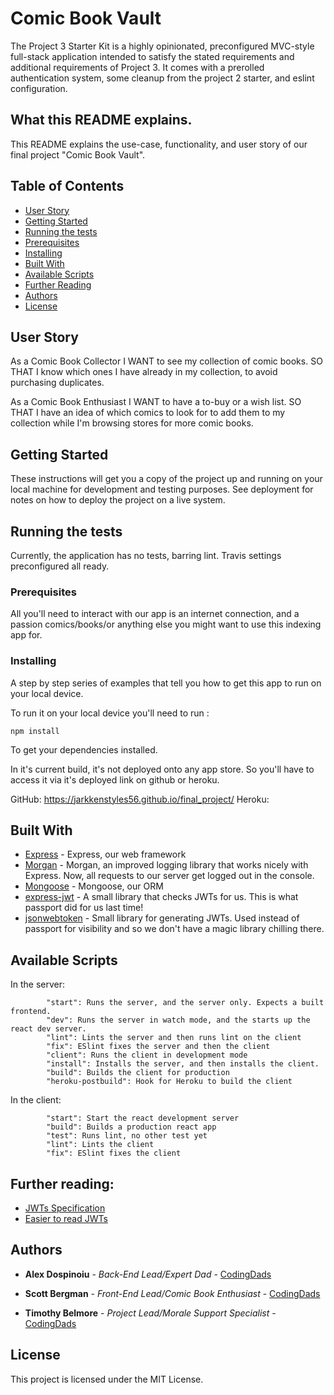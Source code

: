 # Comic Book Vault

The Project 3 Starter Kit is a highly opinionated, preconfigured MVC-style full-stack application intended to satisfy the stated requirements and additional requirements of Project 3. It comes with a prerolled authentication system, some cleanup from the project 2 starter, and eslint configuration.

## What this README explains.

This README explains the use-case, functionality, and user story of our final project "Comic Book Vault".

## Table of Contents
  - [User Story](#user-story)
  - [Getting Started](#getting-started)
  - [Running the tests](#running-the-tests)
  - [Prerequisites](#prerequisites)
  - [Installing](#installing)
  - [Built With](#built-with)
  - [Available Scripts](#available-scripts)
  - [Further Reading](#further-reading)
  - [Authors](#authors)
  - [License](#license)

## User Story

As a Comic Book Collector
I WANT to see my collection of comic books.
SO THAT I know which ones I have already in my collection, to avoid purchasing duplicates.

As a Comic Book Enthusiast
I WANT to have a to-buy or a wish list.
SO THAT I have an idea of which comics to look for to add them to my collection while I'm browsing stores for more comic books.

## Getting Started

These instructions will get you a copy of the project up and running on your local machine for development and testing purposes. See deployment for notes on how to deploy the project on a live system.

## Running the tests

Currently, the application has no tests, barring lint. Travis settings preconfigured all ready.
### Prerequisites

All you'll need to interact with our app is an internet connection, and a passion comics/books/or anything else you might want to use this indexing app for. 
### Installing

A step by step series of examples that tell you how to get this app to run on your local device.

To run it on your local device you'll need to run :

```
npm install

```
To get your dependencies installed.


In it's current build, it's not deployed onto any app store. So you'll have to access it via it's deployed link on github or heroku.

GitHub: https://jarkkenstyles56.github.io/final_project/
Heroku:

## Built With

* [Express](https://expressjs.com/) - Express, our web framework
* [Morgan](https://www.npmjs.com/package/morgan) - Morgan, an improved logging library that works nicely with Express. Now, all requests to our server get logged out in the console. 
* [Mongoose](https://mongoosejs.com/) - Mongoose, our ORM
* [express-jwt](https://www.npmjs.com/package/express-jwt) - A small library that checks JWTs for us. This is what passport did for us last time!
* [jsonwebtoken](https://www.npmjs.com/package/jsonwebtoken) - Small library for generating JWTs. Used instead of passport for visibility and so we don't have a magic library chilling there.

## Available Scripts

In the server:
```
        "start": Runs the server, and the server only. Expects a built frontend.
        "dev": Runs the server in watch mode, and the starts up the react dev server.
        "lint": Lints the server and then runs lint on the client
        "fix": ESlint fixes the server and then the client
        "client": Runs the client in development mode
        "install": Installs the server, and then installs the client.
        "build": Builds the client for production
        "heroku-postbuild": Hook for Heroku to build the client
```
In the client:
```
        "start": Start the react development server
        "build": Builds a production react app
        "test": Runs lint, no other test yet
        "lint": Lints the client
        "fix": ESlint fixes the client
```


## Further reading:

* [JWTs Specification](https://tools.ietf.org/html/rfc7519)
* [Easier to read JWTs](https://jwt.io/introduction/)


## Authors

  - **Alex Dospinoiu** - *Back-End Lead/Expert Dad* -
    [CodingDads](https://github.com/adospinoiu)

  - **Scott Bergman** - *Front-End Lead/Comic Book Enthusiast* -
    [CodingDads](https://github.com/sbergman98)

  - **Timothy Belmore** - *Project Lead/Morale Support Specialist* -
    [CodingDads](https://github.com/JarkkenStyles56)

## License

This project is licensed under the MIT License.

